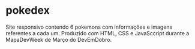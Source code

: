 # pokedex
 Site responsivo contendo 6 pokemons com informações e imagens referentes a cada um. Produzido com HTML, CSS e JavaSccript durante a MapaDevWeek de Março do DevEmDobro.
